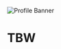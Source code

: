 ![Profile Banner](https://cereal-cdn-brand-assets.s3.amazonaws.com/bfearing-discord-banner.webp)
# TBW
